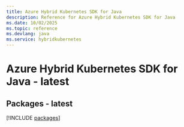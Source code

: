 ```yaml
---
title: Azure Hybrid Kubernetes SDK for Java
description: Reference for Azure Hybrid Kubernetes SDK for Java
ms.date: 10/02/2025
ms.topic: reference
ms.devlang: java
ms.service: hybridkubernetes
---
```

# Azure Hybrid Kubernetes SDK for Java - latest
## Packages - latest
[!INCLUDE [packages](hybrid-kubernetes-index.md)]